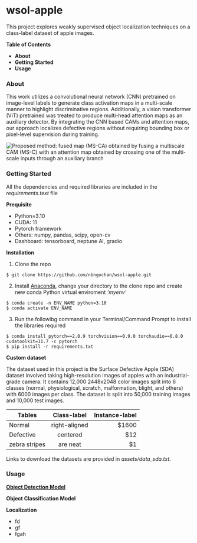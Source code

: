 # wsol-apple
This project explores weakly supervised object localization techniques on a class-label dataset of apple images. 

**Table of Contents**
- **About**
- **Getting Started**
- **Usage**


### **About**
This work utilizes a convolutional neural network (CNN) pretrained on image-level labels to generate class activation maps in a multi-scale manner to highlight discriminative regions. Additionally, a vision transformer (ViT) pretrained was treated to produce multi-head attention maps as an auxiliary detector. By integrating the CNN based CAMs and attention maps, our approach localizes defective regions without requiring bounding box or pixel-level supervision during training.

![Proposed method: fused map (MS-CA) obtained by fusing a multiscale CAM (MS-C) with an attention map obtained by crossing one of the multi-scale inputs through an auxiliary branch](/assets/images/main_figure.png)


### **Getting Started**
All the dependencies and required libraries are included in the *requirements.text* file

**Prequisite**
- Python=3.10
- CUDA: 11
- Pytorch framework
- Others: numpy, pandas, scipy, open-cv
- Dashboard: tensorboard, neptune AI, gradio


**Installation**
1. Clone the repo
```
$ git clone https://github.com/nbngochan/wsol-apple.git
```

2. Install [Anaconda](https://docs.anaconda.com/free/anaconda/install/index.html), change your directory to the clone repo and create new conda Python virtual enviroment *'myenv'*
```
$ conda create -n ENV_NAME python=3.10
$ conda activate ENV_NAME
```

3. Run the followibg command in your Terminal/Command Prompt to install the libraries required
 ```
 $ conda install pytorch==2.0.9 torchvision==0.9.0 torchaudio==0.8.0 cudatoolkit=11.7 -c pytorch
 $ pip install -r requirements.txt
 ```

**Custom dataset**

The dataset used in this project is the Surface Defective Apple (SDA) dataset involved taking high-resolution images of apples with an industrial-grade camera. It contains 12,000 2448x2048 color images split into 6 classes (normal, physiological, scratch, malformation, blight, and others) with 6000 images per class. The dataset is split into 50,000 training images and 10,000 test images.

| Tables        | Class-label           | Instance-label  |
| ------------- |:-------------:| -----:|
| Normal      | right-aligned | $1600 |
| Defective      | centered      |   $12 |
| zebra stripes | are neat      |    $1 |


Links to download the datasets are provided in *assets/data_sda.txt.*


### **Usage**
[**Object Detection Model**](https://github.com/Ka0Ri/Pytorch-pretrained-models)

**Object Classification Model**

**Localization**
- fd
- gf
- fgah






